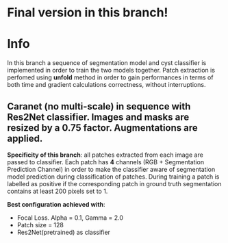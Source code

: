 # Final version in this branch!

# Info
In this branch a sequence of segmentation model and cyst classifier is implemented in order to train the two models together.
Patch extraction is perfomed using **unfold** method in order to gain performances in terms of both time and gradient calculations correctness, without interruptions.

Caranet (no multi-scale) in sequence with Res2Net classifier. 
Images and masks are resized by a 0.75 factor. 
Augmentations are applied.
---
**Specificity of this branch**: all patches extracted from each image are passed to classifier. 
Each patch has **4** channels (RGB + Segmentation Prediction Channel) in order to make the classifier aware of segmentation model prediction during classification of patches. During training a patch is labelled as positive if the corresponding patch in ground truth segmentation contains at least 200 pixels set to 1.

**Best configuration achieved with**:
- Focal Loss. Alpha = 0.1, Gamma = 2.0
- Patch size = 128
- Res2Net(pretrained) as classifier

